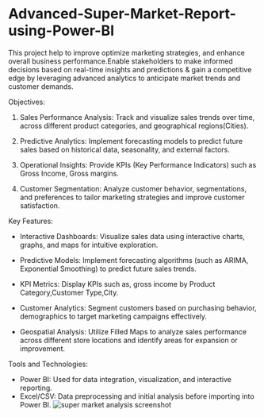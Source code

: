 # Advanced-Super-Market-Report-using-Power-BI
This project help to improve optimize marketing strategies, and enhance overall business performance.Enable stakeholders to make informed decisions based on real-time insights and predictions &amp; gain a competitive edge by leveraging advanced analytics to anticipate market trends and customer demands.

Objectives:
1. Sales Performance Analysis: Track and visualize sales trends over time, across different product categories, and geographical regions(Cities).
   
2. Predictive Analytics: Implement forecasting models to predict future sales based on historical data, seasonality, and external factors.
   
3. Operational Insights: Provide KPIs (Key Performance Indicators) such as Gross Income, Gross margins.

4. Customer Segmentation: Analyze customer behavior, segmentations, and preferences to tailor marketing strategies and improve customer satisfaction.
   
Key Features:
- Interactive Dashboards: Visualize sales data using interactive charts, graphs, and maps for intuitive exploration.
  
- Predictive Models: Implement forecasting algorithms (such as ARIMA, Exponential Smoothing) to predict future sales trends.
  
- KPI Metrics: Display KPIs such as, gross income by Product Category,Customer Type,City.  
- Customer Analytics: Segment customers based on purchasing behavior, demographics to target marketing campaigns effectively.
  
- Geospatial Analysis: Utilize Filled Maps to analyze sales performance across different store locations and identify areas for expansion or improvement.

Tools and Technologies:
- Power BI: Used for data integration, visualization, and interactive reporting.  
- Excel/CSV: Data preprocessing and initial analysis before importing into Power BI.
![super market analysis screenshot](https://github.com/user-attachments/assets/1fb467c5-f693-42f5-ba6f-aa675b0078bf)
